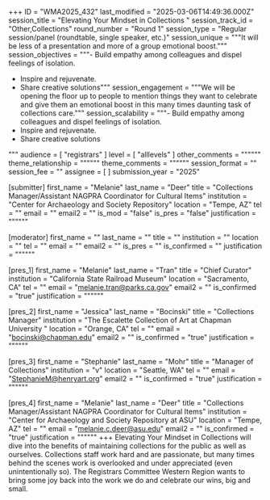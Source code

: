 +++
ID = "WMA2025_432"
last_modified = "2025-03-06T14:49:36.000Z"
session_title = "Elevating Your Mindset in Collections "
session_track_id = "Other,Collections"
round_number = "Round 1"
session_type = "Regular session/panel (roundtable, single speaker, etc.)"
session_unique = """It will be less of a presentation and more of a group emotional boost."""
session_objectives = """- Build empathy among colleagues and dispel feelings of isolation.
- Inspire and rejuvenate.
- Share creative solutions"""
session_engagement = """We will be opening the floor up to people to mention things they want to celebrate and give them an emotional boost in this many times daunting task of collections care."""
session_scalability = """- Build empathy among colleagues and dispel feelings of isolation.
- Inspire and rejuvenate.
- Share creative solutions 

"""
audience = [ "registrars" ]
level = [ "alllevels" ]
other_comments = """"""
theme_relationship = """"""
theme_comments = """"""
session_format = ""
session_fee = ""
assignee = [  ]
submission_year = "2025"

[submitter]
first_name = "Melanie"
last_name = "Deer"
title = "Collections Manager/Assistant NAGPRA Coordinator for Cultural Items"
institution = "Center for Archaeology and Society Repository"
location = "Tempe, AZ"
tel = ""
email = ""
email2 = ""
is_mod = "false"
is_pres = "false"
justification = """"""

[moderator]
first_name = ""
last_name = ""
title = ""
institution = ""
location = ""
tel = ""
email = ""
email2 = ""
is_pres = ""
is_confirmed = ""
justification = """"""

[pres_1]
first_name = "Melanie"
last_name = "Tran"
title = "Chief Curator"
institution = "California State Railroad Museum"
location = "Sacramento, CA"
tel = ""
email = "melanie.tran@parks.ca.gov"
email2 = ""
is_confirmed = "true"
justification = """"""

[pres_2]
first_name = "Jessica"
last_name = "Bocinski"
title = "Collections Manager"
institution = "The Escalette Collection of Art at Chapman University "
location = "Orange, CA"
tel = ""
email = "bocinski@chapman.edu"
email2 = ""
is_confirmed = "true"
justification = """"""

[pres_3]
first_name = "Stephanie"
last_name = "Mohr"
title = "Manager of Collections"
institution = "v"
location = "Seattle, WA"
tel = ""
email = "StephanieM@henryart.org"
email2 = ""
is_confirmed = "true"
justification = """"""

[pres_4]
first_name = "Melanie"
last_name = "Deer"
title = "Collections Manager/Assistant NAGPRA Coordinator for Cultural Items"
institution = "Center for Archaeology and Society Repository at ASU"
location = "Tempe, AZ"
tel = ""
email = "melanie.c.deer@asu.edu"
email2 = ""
is_confirmed = "true"
justification = """"""
+++
Elevating Your Mindset in Collections will dive into the benefits of maintaining collections for the public as well as ourselves. Collections staff work hard and are passionate, but many times behind the scenes work is overlooked and under appreciated (even unintentionally so). The Registrars Committee Western Region wants to bring some joy back into the work we do and celebrate our wins, big and small.
